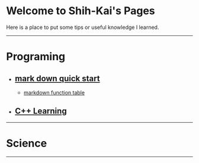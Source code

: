 
# Welcome to Shih-Kai's Pages
Here is a place to put some tips or useful knowledge I learned.

---
# Programing
* ## [mark down quick start](mark_down_quick_start.md)
  * [markdown function table](http://commonmark.org/help/)
* ## [C++ Learning](C++learning.md)
---
# Science
---
